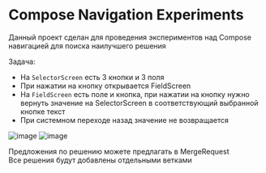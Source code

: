 # Compose Navigation Experiments
Данный проект сделан для проведения экспериментов над Compose навигацией для поиска наилучшего решения  
  
Задача:  
- На `SelectorScreen` есть 3 кнопки и 3 поля
- При нажатии на кнопку открывается FieldScreen
- На `FieldScreen` есть поле и кнопка, при нажатии на кнопку нужно вернуть значение на SelectorScreen в соответствующий выбранной кнопке текст
- При системном переходе назад значение не возвращается

![image](https://github.com/user-attachments/assets/15e09370-1703-4826-b8e0-d07847d41da7)  ![image](https://github.com/user-attachments/assets/9c5d87e2-d571-4761-8fc3-3f3f0b539dda)


Предложения по решению можете предлагать в MergeRequest  
Все решения будут добавлены отдельными ветками
